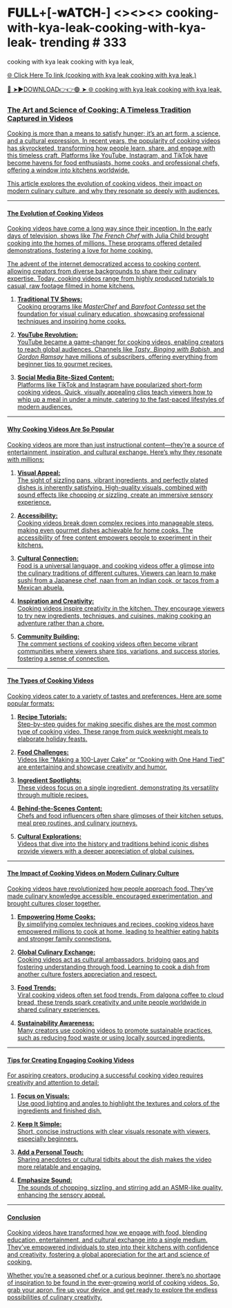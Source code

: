 # 𝐅𝐔𝐋𝐋+[-𝐰𝐀𝐓𝐂𝐇-] <><><> cooking-with-kya-leak-cooking-with-kya-leak- trending # 333
cooking with kya leak cooking with kya leak,

<a href="https://ari1.kelepiryazlik.com/bggtrf"> 🌐 Click Here To link (cooking with kya leak cooking with kya leak,)

🔴 ➤►DOWNLOAD👉👉🟢 ➤  <a href="https://ari1.kelepiryazlik.com/bggtrf"> 🌐 cooking with kya leak cooking with kya leak,

### The Art and Science of Cooking: A Timeless Tradition Captured in Videos  

Cooking is more than a means to satisfy hunger; it’s an art form, a science, and a cultural expression. In recent years, the popularity of cooking videos has skyrocketed, transforming how people learn, share, and engage with this timeless craft. Platforms like YouTube, Instagram, and TikTok have become havens for food enthusiasts, home cooks, and professional chefs, offering a window into kitchens worldwide.  

This article explores the evolution of cooking videos, their impact on modern culinary culture, and why they resonate so deeply with audiences.  

---

#### The Evolution of Cooking Videos  

Cooking videos have come a long way since their inception. In the early days of television, shows like *The French Chef* with Julia Child brought cooking into the homes of millions. These programs offered detailed demonstrations, fostering a love for home cooking.  

The advent of the internet democratized access to cooking content, allowing creators from diverse backgrounds to share their culinary expertise. Today, cooking videos range from highly produced tutorials to casual, raw footage filmed in home kitchens.  

1. **Traditional TV Shows:**  
   Cooking programs like *MasterChef* and *Barefoot Contessa* set the foundation for visual culinary education, showcasing professional techniques and inspiring home cooks.  

2. **YouTube Revolution:**  
   YouTube became a game-changer for cooking videos, enabling creators to reach global audiences. Channels like *Tasty*, *Binging with Babish*, and *Gordon Ramsay* have millions of subscribers, offering everything from beginner tips to gourmet recipes.  

3. **Social Media Bite-Sized Content:**  
   Platforms like TikTok and Instagram have popularized short-form cooking videos. Quick, visually appealing clips teach viewers how to whip up a meal in under a minute, catering to the fast-paced lifestyles of modern audiences.  

---

#### Why Cooking Videos Are So Popular  

Cooking videos are more than just instructional content—they’re a source of entertainment, inspiration, and cultural exchange. Here’s why they resonate with millions:  

1. **Visual Appeal:**  
   The sight of sizzling pans, vibrant ingredients, and perfectly plated dishes is inherently satisfying. High-quality visuals, combined with sound effects like chopping or sizzling, create an immersive sensory experience.  

2. **Accessibility:**  
   Cooking videos break down complex recipes into manageable steps, making even gourmet dishes achievable for home cooks. The accessibility of free content empowers people to experiment in their kitchens.  

3. **Cultural Connection:**  
   Food is a universal language, and cooking videos offer a glimpse into the culinary traditions of different cultures. Viewers can learn to make sushi from a Japanese chef, naan from an Indian cook, or tacos from a Mexican abuela.  

4. **Inspiration and Creativity:**  
   Cooking videos inspire creativity in the kitchen. They encourage viewers to try new ingredients, techniques, and cuisines, making cooking an adventure rather than a chore.  

5. **Community Building:**  
   The comment sections of cooking videos often become vibrant communities where viewers share tips, variations, and success stories, fostering a sense of connection.  

---

#### The Types of Cooking Videos  

Cooking videos cater to a variety of tastes and preferences. Here are some popular formats:  

1. **Recipe Tutorials:**  
   Step-by-step guides for making specific dishes are the most common type of cooking video. These range from quick weeknight meals to elaborate holiday feasts.  

2. **Food Challenges:**  
   Videos like “Making a 100-Layer Cake” or “Cooking with One Hand Tied” are entertaining and showcase creativity and humor.  

3. **Ingredient Spotlights:**  
   These videos focus on a single ingredient, demonstrating its versatility through multiple recipes.  

4. **Behind-the-Scenes Content:**  
   Chefs and food influencers often share glimpses of their kitchen setups, meal prep routines, and culinary journeys.  

5. **Cultural Explorations:**  
   Videos that dive into the history and traditions behind iconic dishes provide viewers with a deeper appreciation of global cuisines.  

---

#### The Impact of Cooking Videos on Modern Culinary Culture  

Cooking videos have revolutionized how people approach food. They’ve made culinary knowledge accessible, encouraged experimentation, and brought cultures closer together.  

1. **Empowering Home Cooks:**  
   By simplifying complex techniques and recipes, cooking videos have empowered millions to cook at home, leading to healthier eating habits and stronger family connections.  

2. **Global Culinary Exchange:**  
   Cooking videos act as cultural ambassadors, bridging gaps and fostering understanding through food. Learning to cook a dish from another culture fosters appreciation and respect.  

3. **Food Trends:**  
   Viral cooking videos often set food trends. From dalgona coffee to cloud bread, these trends spark creativity and unite people worldwide in shared culinary experiences.  

4. **Sustainability Awareness:**  
   Many creators use cooking videos to promote sustainable practices, such as reducing food waste or using locally sourced ingredients.  

---

#### Tips for Creating Engaging Cooking Videos  

For aspiring creators, producing a successful cooking video requires creativity and attention to detail:  

1. **Focus on Visuals:**  
   Use good lighting and angles to highlight the textures and colors of the ingredients and finished dish.  

2. **Keep It Simple:**  
   Short, concise instructions with clear visuals resonate with viewers, especially beginners.  

3. **Add a Personal Touch:**  
   Sharing anecdotes or cultural tidbits about the dish makes the video more relatable and engaging.  

4. **Emphasize Sound:**  
   The sounds of chopping, sizzling, and stirring add an ASMR-like quality, enhancing the sensory appeal.  

---

#### Conclusion  

Cooking videos have transformed how we engage with food, blending education, entertainment, and cultural exchange into a single medium. They’ve empowered individuals to step into their kitchens with confidence and creativity, fostering a global appreciation for the art and science of cooking.  

Whether you’re a seasoned chef or a curious beginner, there’s no shortage of inspiration to be found in the ever-growing world of cooking videos. So, grab your apron, fire up your device, and get ready to explore the endless possibilities of culinary creativity.  
